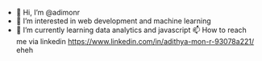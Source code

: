 - 👋 Hi, I’m @adimonr
- 👀 I’m interested in web development and machine learning
- 🌱 I’m currently learning data analytics and javascript
 📫 How to reach me via linkedin https://www.linkedin.com/in/adithya-mon-r-93078a221/ eheh
<!---
adimonr/adimonr is a ✨ special ✨ repository because its `README.md` (this file) appears on your GitHub profile.
You can click the Preview link to take a look at your changes.
--->
